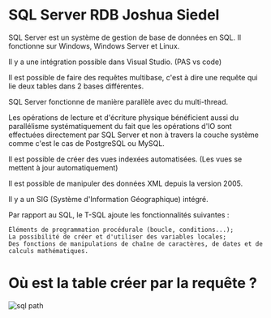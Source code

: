 # SQL Server RDB Joshua Siedel

SQL Server est un système de gestion de base de données en SQL. Il fonctionne sur Windows, Windows Server et Linux.

Il y a une intégration possible dans Visual Studio. (PAS vs code)

Il est possible de faire des requêtes multibase, c'est à dire une requête qui lie deux tables dans 2 bases différentes.

SQL Server fonctionne de manière parallèle avec du multi-thread.

Les opérations de lecture et d'écriture physique bénéficient aussi du parallélisme systématiquement du fait que les opérations d'IO sont effectuées directement par SQL Server et non à travers la couche système comme c'est le cas de PostgreSQL ou MySQL.

Il est possible de créer des vues indexées automatisées. (Les vues se mettent à jour automatiquement)

Il est possible de manipuler des données XML depuis la version 2005.

Il y a un SIG (Système d'Information Géographique) intégré.

Par rapport au SQL, le T-SQL ajoute les fonctionnalités suivantes :

    Éléments de programmation procédurale (boucle, conditions...);
    La possibilité de créer et d'utiliser des variables locales;
    Des fonctions de manipulations de chaîne de caractères, de dates et de calculs mathématiques.


# Où est la table créer par la requête ?
![sql path](https://github.com/user-attachments/assets/6a0c40e5-2f34-4fef-9736-095c6d2f095b)
